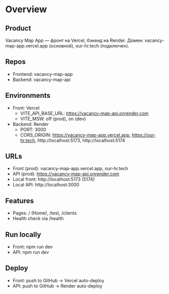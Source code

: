 # Overview

## Product
Vacancy Map App — фронт на Vercel, бэкенд на Render. Домен: vacancy-map-app.vercel.app (основной), our-hr.tech (подключен).

## Repos
- Frontend: vacancy-map-app
- Backend: vacancy-map-api

## Environments
- Front: Vercel
  - VITE_API_BASE_URL: https://vacancy-map-api.onrender.com
  - VITE_MSW: off (prod), on (dev)
- Backend: Render
  - PORT: 3000
  - CORS_ORIGIN: https://vacancy-map-app.vercel.app, https://our-hr.tech, http://localhost:5173, http://localhost:5174

## URLs
- Front (prod): vacancy-map-app.vercel.app, our-hr.tech
- API (prod): https://vacancy-map-api.onrender.com
- Local front: http://localhost:5173 (5174)
- Local API: http://localhost:3000

## Features
- Pages: / (Home), /test, /clients
- Health check via /health

## Run locally
- Front: npm run dev
- API: npm run dev

## Deploy
- Front: push to GitHub → Vercel auto-deploy
- API: push to GitHub → Render auto-deploy
